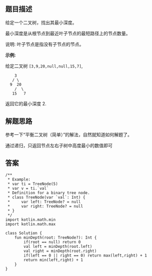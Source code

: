 ## 题目描述

给定一个二叉树，找出其最小深度。

最小深度是从根节点到最近叶子节点的最短路径上的节点数量。

说明: 叶子节点是指没有子节点的节点。

**示例:**

给定二叉树 ``[3,9,20,null,null,15,7]``,

```
    3
   / \
  9  20
    /  \
   15   7
```
返回它的最小深度  2.

## 解题思路

参考一下“平衡二叉树（简单）”的解法，自然就知道如何解题了。

通过递归，只返回节点左右子树中高度最小的数值即可

## 答案


```
/**
 * Example:
 * var ti = TreeNode(5)
 * var v = ti.`val`
 * Definition for a binary tree node.
 * class TreeNode(var `val`: Int) {
 *     var left: TreeNode? = null
 *     var right: TreeNode? = null
 * }
 */
import kotlin.math.min
import kotlin.math.max

class Solution {
    fun minDepth(root: TreeNode?): Int {
        if(root == null) return 0
        val left = minDepth(root.left)
        val right = minDepth(root.right)
        if(left == 0 || right == 0) return max(left,right) + 1
        return min(left,right) + 1
    }
}
```
